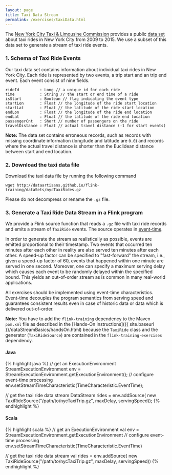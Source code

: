 ```yaml
---
layout: page
title: Taxi Data Stream
permalink: /exercises/taxiData.html
---
```


The [New York City Taxi & Limousine Commission](http://www.nyc.gov/html/tlc/html/home/home.shtml) provides a public [data set](https://uofi.app.box.com/NYCtaxidata) about taxi rides in New York City from 2009 to 2015. We use a subset of this data set to generate a stream of taxi ride events.

### 1. Schema of Taxi Ride Events

Our taxi data set contains information about individual taxi rides in New York City. 
Each ride is represented by two events, a trip start and an trip end event. 
Each event consist of nine fields.

~~~
rideId         : Long // a unique id for each ride
time           : String // the start or end time of a ride
isStart        : Boolean // flag indicating the event type
startLon       : Float // the longitude of the ride start location
startLat       : Float // the latitude of the ride start location
endLon         : Float // the longitude of the ride end location
endLat         : Float // the latitude of the ride end location
passengerCnt   : Short // number of passengers on the ride
travelDistance : Float // actual travel distance (-1 for start events)
~~~

**Note:** The data set contains erroneous records, such as records with missing coordinate information (longitude and latitude are `0.0`) and records where the actual travel distance is shorter than the Euclidean distance between start and end location.

### 2. Download the taxi data file

Download the taxi data file by running the following command

~~~~
wget http://dataartisans.github.io/flink-training/dataSets/nycTaxiRides.gz
~~~~

Please do not decompress or rename the `.gz` file.

### 3. Generate a Taxi Ride Data Stream in a Flink program

We provide a Flink source function that reads a `.gz` file with taxi ride records and emits a stream of `TaxiRide` events. The source operates in [event-time](https://ci.apache.org/projects/flink/flink-docs-release-0.10/apis/streaming_guide.html#working-with-time).

In order to generate the stream as realistically as possible, events are emitted proportional to their timestamp. Two events that occurred ten minutes after each other in reality are also served ten minutes after each other. A speed-up factor can be specified to "fast-forward" the stream, i.e., given a speed-up factor of 60, events that happened within one minute are served in one second. Moreover, one can specify a maximum serving delay which causes each event to be randomly delayed within the specified bound. This yields an out-of-order stream as is common in many real-world applications. 

All exercises should be implemented using event-time characteristics. Event-time decouples the program semantics from serving speed and guarantees consistent results even in case of historic data or data which is delivered out-of-order.

**Note:** You have to add the `flink-training` dependency to the Maven `pom.xml` file as described in the [Hands-On instructions]({{ site.baseurl }}/dataStreamBasics/handsOn.html) because the `TaxiRide` class and the generator (`TaxiRideSource`) are contained in the `flink-training-exercises` dependency.

#### Java

{% highlight java %}
// get an ExecutionEnvironment
StreamExecutionEnvironment env = 
  StreamExecutionEnvironment.getExecutionEnvironment();
// configure event-time processing
env.setStreamTimeCharacteristic(TimeCharacteristic.EventTime);

// get the taxi ride data stream
DataStream<TaxiRide> rides = env.addSource(
  new TaxiRideSource("/path/to/nycTaxiTrip.gz", maxDelay, servingSpeed));
{% endhighlight %}

#### Scala

{% highlight scala %}
// get an ExecutionEnvironment
val env = StreamExecutionEnvironment.getExecutionEnvironment
// configure event-time processing
env.setStreamTimeCharacteristic(TimeCharacteristic.EventTime)

// get the taxi ride data stream
val rides = env.addSource(
  new TaxiRideSource("/path/to/nycTaxiTrip.gz", maxDelay, servingSpeed))
{% endhighlight %}